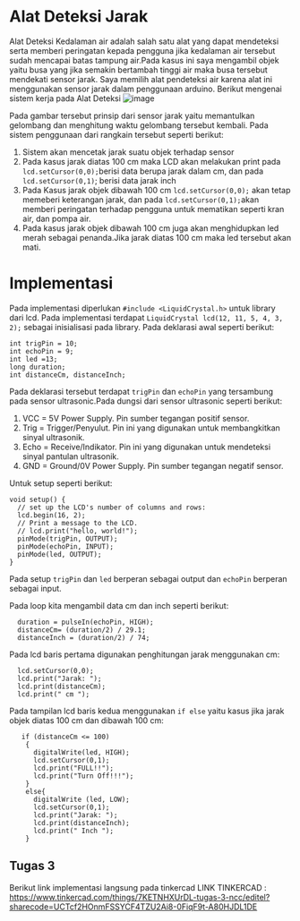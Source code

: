 # Alat Deteksi Jarak

Alat Deteksi Kedalaman air adalah salah satu alat yang dapat mendeteksi serta memberi peringatan kepada pengguna jika kedalaman air tersebut sudah mencapai batas tampung air.Pada kasus ini saya mengambil objek yaitu busa yang jika semakin bertambah tinggi air maka busa tersebut mendekati sensor jarak. Saya memilih alat pendeteksi air karena alat ini menggunakan sensor jarak dalam penggunaan arduino. Berikut mengenai sistem kerja pada Alat Deteksi
![image](https://user-images.githubusercontent.com/73892020/113332676-b1380180-934b-11eb-91a7-0d1c4f910ab5.png)

Pada gambar tersebut prinsip dari sensor jarak yaitu memantulkan gelombang dan menghitung waktu gelombang tersebut kembali. Pada sistem penggunaan dari rangkain tersebut seperti berikut:

1. Sistem akan mencetak jarak suatu objek terhadap sensor
2. Pada kasus jarak diatas 100 cm maka LCD akan melakukan print pada `lcd.setCursor(0,0);`berisi data berupa jarak dalam cm, dan pada `lcd.setCursor(0,1)`; berisi data jarak inch
3. Pada Kasus jarak objek dibawah 100 cm `lcd.setCursor(0,0);` akan tetap memeberi keterangan jarak, dan pada `lcd.setCursor(0,1);`akan memberi peringatan terhadap pengguna untuk mematikan seperti kran air, dan pompa air.
4. Pada kasus jarak objek dibawah 100 cm juga akan menghidupkan led merah sebagai penanda.Jika jarak diatas 100 cm maka led tersebut akan mati.

# Implementasi

Pada implementasi diperlukan `#include <LiquidCrystal.h>` untuk library dari lcd. Pada implementasi terdapat `LiquidCrystal lcd(12, 11, 5, 4, 3, 2);` sebagai inisialisasi pada library. Pada deklarasi awal seperti berikut:
```
int trigPin = 10;
int echoPin = 9;
int led =13;
long duration;
int distanceCm, distanceInch;
```

Pada deklarasi tersebut terdapat `trigPin` dan `echoPin` yang tersambung pada sensor ultrasonic.Pada dungsi dari sensor ultrasonic seperti berikut:
1. VCC = 5V Power Supply. Pin sumber tegangan positif sensor.
2. Trig = Trigger/Penyulut. Pin ini yang digunakan untuk membangkitkan sinyal ultrasonik.
3. Echo = Receive/Indikator. Pin ini yang digunakan untuk mendeteksi sinyal pantulan ultrasonik.
4. GND = Ground/0V Power Supply. Pin sumber tegangan negatif sensor.

Untuk setup seperti berikut:
```
void setup() {
  // set up the LCD's number of columns and rows:
  lcd.begin(16, 2);
  // Print a message to the LCD.
  // lcd.print("hello, world!");
  pinMode(trigPin, OUTPUT);
  pinMode(echoPin, INPUT);
  pinMode(led, OUTPUT);
}
```
Pada setup `trigPin` dan `led` berperan sebagai output dan `echoPin` berperan sebagai input.

Pada loop kita mengambil data cm dan inch seperti berikut:
```
  duration = pulseIn(echoPin, HIGH);
  distanceCm= (duration/2) / 29.1;
  distanceInch = (duration/2) / 74;
```

Pada lcd baris pertama digunakan penghitungan jarak menggunakan cm:
```
  lcd.setCursor(0,0);
  lcd.print("Jarak: ");
  lcd.print(distanceCm);
  lcd.print(" cm ");
``` 
Pada tampilan lcd baris kedua menggunakan `if else` yaitu kasus jika jarak objek diatas 100 cm dan dibawah 100 cm:
```
   if (distanceCm <= 100)
	{
	  digitalWrite(led, HIGH);
      lcd.setCursor(0,1);
	  lcd.print("FULL!!");
      lcd.print("Turn Off!!!");
	}
    else{
      digitalWrite (led, LOW);
      lcd.setCursor(0,1);
	  lcd.print("Jarak: ");
      lcd.print(distanceInch);
      lcd.print(" Inch ");
    }
```

## Tugas 3

Berikut link implementasi langsung pada tinkercad
LINK TINKERCAD : https://www.tinkercad.com/things/7KETNHXUrDL-tugas-3-ncc/editel?sharecode=UCTcf2HOnmFSSYCF4TZU2Ai8-0FiqF9t-A80HJDL1DE
